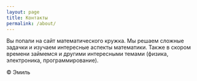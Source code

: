 ```yaml
---
layout: page
title: Контакты
permalink: /about/
---
```


Вы попали на сайт математического кружка. Мы решаем сложные задачки и изучаем интересные аспекты математики. Также в скором времени займемся и другими интересными темами (физика, электроника, программирование).

&copy; Эмиль
